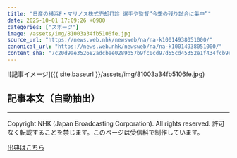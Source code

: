 ```yaml
---
title: "日産の横浜F・マリノス株式売却打診 選手や監督“今季の残り試合に集中”"
date: 2025-10-01 17:09:26 +0900
categories: ["スポーツ"]
image: /assets/img/81003a34fb5106fe.jpg
source_url: "https://news.web.nhk/newsweb/na/na-k10014938051000/"
canonical_url: "https://news.web.nhk/newsweb/na/na-k10014938051000/"
content_sha: "7c20d9ae352682adcbee0289b57b9fc0cd97d55cd45352e1f434fcb9ee519eb8"
---
```


![記事イメージ]({{ site.baseurl }}/assets/img/81003a34fb5106fe.jpg)

## 記事本文（自動抽出）
<div><div class="_13tndsj2"><nav aria-label="フッターサイトナビゲーション" class="_13tndsj4"></nav><hr class="esl7kn2s esl7kn1l esl7kn1n _14xli2ae"><p class="esl7kn2s esl7kn1m esl7kn1o _1yvk0f68 _1lugom81">Copyright NHK (Japan Broadcasting Corporation). All rights reserved. 許可なく転載することを禁じます。このページは受信料で制作しています。</p></div></div>

[出典はこちら](https://news.web.nhk/newsweb/na/na-k10014938051000/)
